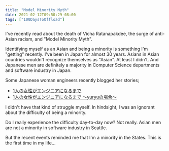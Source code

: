 ```yaml
---
title: "Model Minority Myth"
date: 2021-02-12T09:50:29-08:00
tags: ["100DaysToOffload"]
---
```

I've recently read about the death of Vicha Ratanapakdee, the surge of anti-Asian racism, and "Model Minority Myth".

Identifying myself as an Asian and being a minority is something I'm "getting" recently. I've been in Japan for almost 30 years. Asians in Asian countries wouldn't recognize themselves as "Asian". At least I didn't. And Japanese men are definitely a majority in Computer Science departments and software industry in Japan.

Some Japanese woman engineers recently blogged her stories;

- [1人の女性がエンジニアになるまで ](https://note.com/wiroha/n/n72cd1ad2d168)
- [1人の女性がエンジニアになるまで 〜yuryuの場合〜 ](https://note.com/yuryu/n/n7d8730b8bba0)

I didn't have that kind of struggle myself. In hindsight, I was an ignorant about the difficulty of being a minority.

Do I really experience the difficulty day-to-day now? Not really. Asian men are not a minority in software industry in Seattle.

But the recent events reminded me that I'm a minority in the States. This is the first time in my life...
